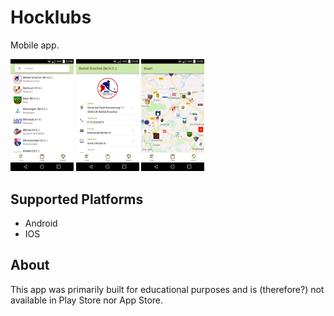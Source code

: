 # Hocklubs

Mobile app.

<img src="./screenshots/screenshot_1.png" width="20%">
<img src="./screenshots/screenshot_2.png" width="20%">
<img src="./screenshots/screenshot_3.png" width="20%">

## Supported Platforms
+ Android
+ IOS

## About
This app was primarily built for educational purposes and is (therefore?) not available in Play Store nor App Store.
